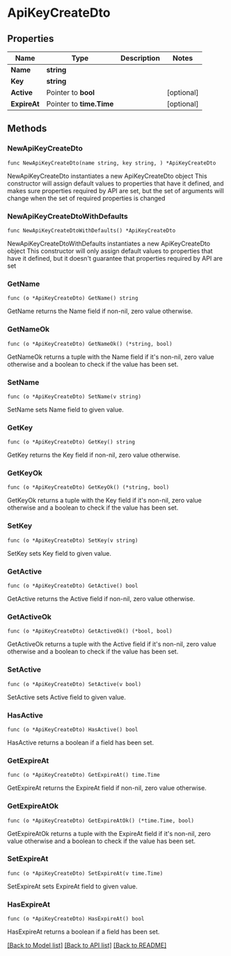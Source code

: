# ApiKeyCreateDto

## Properties

Name | Type | Description | Notes
------------ | ------------- | ------------- | -------------
**Name** | **string** |  | 
**Key** | **string** |  | 
**Active** | Pointer to **bool** |  | [optional] 
**ExpireAt** | Pointer to **time.Time** |  | [optional] 

## Methods

### NewApiKeyCreateDto

`func NewApiKeyCreateDto(name string, key string, ) *ApiKeyCreateDto`

NewApiKeyCreateDto instantiates a new ApiKeyCreateDto object
This constructor will assign default values to properties that have it defined,
and makes sure properties required by API are set, but the set of arguments
will change when the set of required properties is changed

### NewApiKeyCreateDtoWithDefaults

`func NewApiKeyCreateDtoWithDefaults() *ApiKeyCreateDto`

NewApiKeyCreateDtoWithDefaults instantiates a new ApiKeyCreateDto object
This constructor will only assign default values to properties that have it defined,
but it doesn't guarantee that properties required by API are set

### GetName

`func (o *ApiKeyCreateDto) GetName() string`

GetName returns the Name field if non-nil, zero value otherwise.

### GetNameOk

`func (o *ApiKeyCreateDto) GetNameOk() (*string, bool)`

GetNameOk returns a tuple with the Name field if it's non-nil, zero value otherwise
and a boolean to check if the value has been set.

### SetName

`func (o *ApiKeyCreateDto) SetName(v string)`

SetName sets Name field to given value.


### GetKey

`func (o *ApiKeyCreateDto) GetKey() string`

GetKey returns the Key field if non-nil, zero value otherwise.

### GetKeyOk

`func (o *ApiKeyCreateDto) GetKeyOk() (*string, bool)`

GetKeyOk returns a tuple with the Key field if it's non-nil, zero value otherwise
and a boolean to check if the value has been set.

### SetKey

`func (o *ApiKeyCreateDto) SetKey(v string)`

SetKey sets Key field to given value.


### GetActive

`func (o *ApiKeyCreateDto) GetActive() bool`

GetActive returns the Active field if non-nil, zero value otherwise.

### GetActiveOk

`func (o *ApiKeyCreateDto) GetActiveOk() (*bool, bool)`

GetActiveOk returns a tuple with the Active field if it's non-nil, zero value otherwise
and a boolean to check if the value has been set.

### SetActive

`func (o *ApiKeyCreateDto) SetActive(v bool)`

SetActive sets Active field to given value.

### HasActive

`func (o *ApiKeyCreateDto) HasActive() bool`

HasActive returns a boolean if a field has been set.

### GetExpireAt

`func (o *ApiKeyCreateDto) GetExpireAt() time.Time`

GetExpireAt returns the ExpireAt field if non-nil, zero value otherwise.

### GetExpireAtOk

`func (o *ApiKeyCreateDto) GetExpireAtOk() (*time.Time, bool)`

GetExpireAtOk returns a tuple with the ExpireAt field if it's non-nil, zero value otherwise
and a boolean to check if the value has been set.

### SetExpireAt

`func (o *ApiKeyCreateDto) SetExpireAt(v time.Time)`

SetExpireAt sets ExpireAt field to given value.

### HasExpireAt

`func (o *ApiKeyCreateDto) HasExpireAt() bool`

HasExpireAt returns a boolean if a field has been set.


[[Back to Model list]](../README.md#documentation-for-models) [[Back to API list]](../README.md#documentation-for-api-endpoints) [[Back to README]](../README.md)


